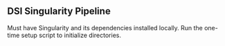 ## DSI Singularity Pipeline
Must have Singularity and its dependencies installed locally.
Run the one-time setup script to initialize directories.